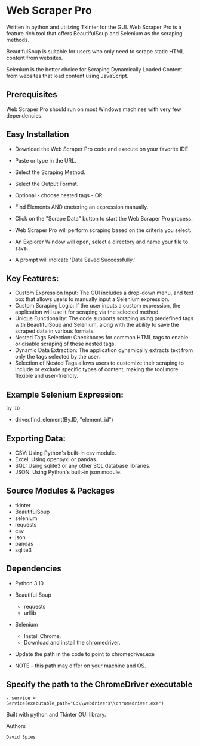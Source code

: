 # Web Scraper Pro

Written in python and utilizing Tkinter for the GUI. 
Web Scraper Pro is a feature rich tool that offers BeautifulSoup and Selenium as the scraping methods.
 
BeautifulSoup is suitable for users who only need to scrape static HTML content from websites.

Selenium is the better choice for Scraping Dynamically Loaded Content from websites that load content using JavaScript. 

## Prerequisites

Web Scraper Pro should run on most Windows machines with very few dependencies. 

## Easy Installation

* Download the Web Scraper Pro code and execute on your favorite IDE.

* Paste or type in the URL.
* Select the Scraping Method.
* Select the Output Format.
* Optional - choose nested tags - OR
* Find Elements AND enetering an expression manually.
* Click on the "Scrape Data" button to start the Web Scraper Pro process.
* Web Scraper Pro will perform scraping based on the criteria you select.
* An Explorer Window will open, select a directory and name your file to save.
* A prompt will indicate 'Data Saved Successfully.'

## Key Features:
* Custom Expression Input: The GUI includes a drop-down menu, and text box that allows users to manually input a Selenium expression.
* Custom Scraping Logic: If the user inputs a custom expression, the application will use it for scraping via the selected method.
* Unique Functionality: The code supports scraping using predefined tags with BeautifulSoup and Selenium, along with the ability to save the scraped data in various formats.
* Nested Tags Selection: Checkboxes for common HTML tags to enable or disable scraping of these nested tags.
* Dynamic Data Extraction: The application dynamically extracts text from only the tags selected by the user.
* Selection of Nested Tags allows users to customize their scraping to include or exclude specific types of content, making the tool more flexible and user-friendly.

## Example Selenium Expression:
    By ID
* driver.find_element(By.ID, "element_id")

## Exporting Data:
 - CSV: Using Python's built-in csv module.
 - Excel: Using openpyxl or pandas.
 - SQL: Using sqlite3 or any other SQL database libraries.
 - JSON: Using Python's built-in json module.

## Source Modules & Packages

* tkinter
* BeautifulSoup
* selenium
* requests
* csv
* json
* pandas
* sqlite3

## Dependencies

* Python 3.10
* Beautiful Soup
    - requests
    - urllib
* Selenium
    - Install Chrome.
    - Download and install the chromedriver.

* Update the path in the code to point to chromedriver.exe
* NOTE - this path may differ on your machine and OS.

## Specify the path to the ChromeDriver executable
    - service = Service(executable_path="C:\\webdrivers\\chromedriver.exe")

Built with python and Tkinter GUI library.

Authors

    David Spies
